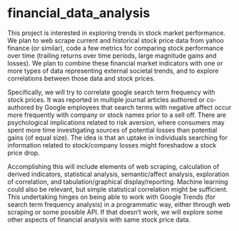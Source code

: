 # financial_data_analysis

This project is interested in exploring trends in stock market performance. We plan to web scrape current and historical stock price data from yahoo finance (or similar), code a few metrics for comparing stock performance over time (trailing returns over time periods, large magnitude gains and losses). We plan to combine these financial market indicators with one or more types of data representing external societal trends, and to explore correlations between those data and stock prices.

Specifically, we will try to correlate google search term frequency with stock prices. It was reported in multiple journal articles authored or co-authored by Google employees that search terms with negative affect occur more frequently with company or stock names prior to a sell off. There are psychological implications related to risk aversion, where consumers may spent more time investigating sources of potential losses than potential gains (of equal size). The idea is that an uptake in individuals searching for information related to stock/company losses might foreshadow a stock price drop.

Accomplishing this will include elements of web scraping, calculation of derived indicators, statistical analysis, semantic/affect analysis, exploration of correlation, and tabulation/graphical display/reporting. Machine learning could also be relevant, but simple statistical correlation might be sufficient. This undertaking hinges on being able to work with Google Trends (for search term frequency analysis) in a programmatic way, either through web scraping or some possible API. If that doesn’t work, we will explore some other aspects of financial analysis with same stock price data.
